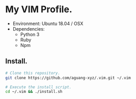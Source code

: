 # My VIM Profile.

- Environment: Ubuntu 18.04 / OSX
- Dependencies:
  - Python 3
  - Ruby
  - Npm

## Install.

```bash
# Clone this repository.
git clone https://github.com/aguang-xyz/.vim.git ~/.vim

# Execute the install script.
cd ~/.vim && ./install.sh
```
